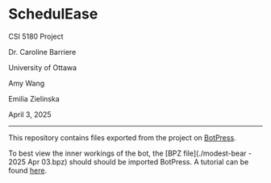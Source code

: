 # SchedulEase

CSI 5180 Project

Dr. Caroline Barriere

University of Ottawa

Amy Wang

Emilia Zielinska

April 3, 2025

---

This repository contains files exported from the project on [BotPress](https://botpress.com).

To best view the inner workings of the bot, the [BPZ file](./modest-bear - 2025 Apr 03.bpz) should should be imported BotPress. A tutorial can be found [here](https://botpress.com/docs/import-export-bots).
